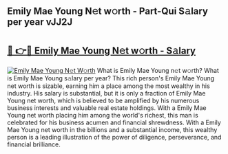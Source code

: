 ## Emily Mae Young N𝚎t w𝚘rth - Part-Qui S𝚊lary per year vJJ2J

# <h2><a href="http://gc4afx.nevu.top/?p=Emily+Mae+Young">🔗 👉🔴 Emily Mae Young N𝚎t w𝚘rth - S𝚊lary</a></h2>

[![Emily Mae Young N𝚎t W𝚘rth](https://i.imgur.com/Oavwk0R.jpeg)](http://gc4afx.nevu.top/?p=Emily+Mae+Young)
What is Emily Mae Young n𝚎t w𝚘rth? What is Emily Mae Young s𝚊lary per year?
This rich person's Emily Mae Young net worth is sizable, earning him a place among the most wealthy in his industry. His salary is substantial, but it is only a fraction of Emily Mae Young net worth, which is believed to be amplified by his numerous business interests and valuable real estate holdings. With a Emily Mae Young net worth placing him among the world's richest, this man is celebrated for his business acumen and financial shrewdness. With a Emily Mae Young net worth in the billions and a substantial income, this wealthy person is a leading illustration of the power of diligence, perseverance, and financial brilliance.
